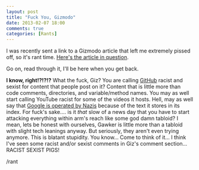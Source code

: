 ```yaml
---
layout: post
title: "Fuck You, Gizmodo"
date: 2013-02-07 18:00
comments: true
categories: [Rants]
---
```


I was recently sent a link to a Gizmodo article that left me extremely pissed off, so it's rant time. [Here's the article in question](http://gizmodo.com/5980842/).

Go on, read through it, I'll be here when you get back.

**I know, right!?!?!?** What the fuck, Giz? You are calling [GitHub](https://github.com) racist and sexist for content that 
people post on it? Content that is little more than code comments, directories, and variable/method names.
You may as well start calling YouTube racist for some of the videos it hosts. Hell, may as well say that [Google is operated by Nazis](https://www.google.com/search?q=Hitler%20was%20awesome) 
because of the text it stores in its index. For fuck's sake.... is it _that_ slow of a news day that you have to start attacking everything within arm's reach like 
some god damn tabloid? I mean, lets be honest with ourselves, Gawker is little more than a tabloid with slight tech leanings anyway. But seriously, they aren't even trying anymore. 
This is blatant stupidity. You know... Come to think of it... I think I've seen some racist and/or sexist comments in Giz's comment section... RACIST SEXIST PIGS!

/rant